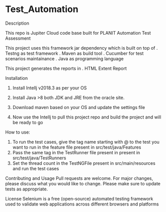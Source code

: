 # Test_Automation


Description

This repo is Jupiter Cloud code base built for PLANIT Automation Test Assessment

This project uses this framework jar dependency which is built on top of 
. Testng as test framework 
. Maven as build tool
. Cucumber for test scenarios maintainance
. Java as programming language

This project generates the reports in 
. HTML Extent Report


Installation
1. Install Intellj v2018.3 as per your OS 

2. Install Java >8 both JDK and JRE from the oracle site.

3. Download maven based on your OS and update the settings file 

4. Now use the Intellj to pull this project repo and build the project and will be ready to go

How to use:

1. To run the test cases, give the tag name starting with @ to the test you want to run in the feature file present in src/test/java/Features 
2. Pass the same tag in the TestRunner file present in  present in src/test/java/TestRunners
3. Set the thread count in the TestNGFile present in src/main/resources and run the test cases

Contributing and Usage
Pull requests are welcome. For major changes, please discuss what you would like to change.
Please make sure to update tests as appropriate.

License
Selenium is a free (open-source) automated testing framework used to validate web applications across different browsers and platforms

